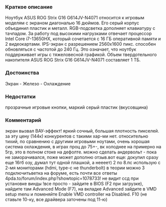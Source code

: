 ### **Краткое описание**
Ноутбук ASUS ROG Strix G16 G614JV-N4071 относится к игровым моделям с экраном диагональю 16 дюймов. Его серый корпус объединил пластик и металл. RGB-подсветка дополняет клавиатуру с тачпадом. За работу под высокими нагрузками отвечает процессор Intel Core i7-13650HX, который сочетается с 16 ГБ оперативной памяти и 2 видеокартами.  IPS-экран с разрешением 2560x1600 пикс. способен обновляться с частотой до 240 Гц. Это означает, что ноутбук поддерживает игры с тяжеловесной графикой. Объем твердотельного накопителя ASUS ROG Strix G16 G614JV-N4071 составляет 1 ТБ.

### **Достоинства**
Экран - Железо - Охлаждение

### **Недостатки**
прозрачные игровые кнопки, маркий серый пластик (вкусовщина)

### **Комментарий**
экран вызвал ВАУ-эффект! яркий сочный, большая плотность пикселей. за эту цену (144к) конкурентов с такими хар-ми нет. относительно тихий, по сравнению с другими игровыми ноутами, очень хорошая система охлаждения, в играх проц до 75+\-, вк холоднее на примерно на 5гр, это в полном стоке на дефолте. можно сделать андервольт - пока не заморачивался, поже может дополню отзыв.вот еще: докупил сразу еще 16гб озу, думал тут одной плашкой, а неееет) 2 по 8.пс использую с 2-мя мониторами (hdmi, type-c не thunderbolt) в теории можно 3 подключитьветка на форуме, есть почти все ответы 4pda.to/forum/index.php?showtopic=1078733! не видит ссд при установке винды !все просто - зайдите в BIOS (F2 при загрузке), найдите там Advanced Mode (F7), на вкладке Advanced зайдите в VMD setup menu и поменяйте Enable VMD controller на Disabled. F10 (не ставьте 10-ку, все драйвера заточены под 11-ю)
